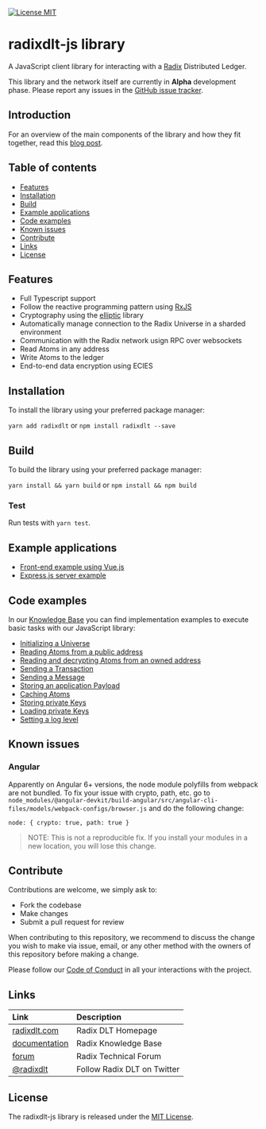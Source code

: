 [![License MIT](https://img.shields.io/badge/license-MIT-blue.svg)](https://github.com/radixdlt/radixdlt-js/blob/master/LICENSE)

# radixdlt-js library

A JavaScript client library for interacting with a [Radix](https://www.radixdlt.com) Distributed Ledger. 

This library and the network itself are currently in **Alpha** development phase. Please report any issues in the [GitHub issue tracker](https://github.com/radixdlt/radixdlt-js/issues).

## Introduction

For an overview of the main components of the library and how they fit together, read this [blog post](https://www.radixdlt.com/post/introducing-the-radix-javascript-library).

## Table of contents

- [Features](#features)
- [Installation](#installation)
- [Build](#build)
- [Example applications](#example-applications)
- [Code examples](#code-examples)
- [Known issues](#known-issues)
- [Contribute](#contribute)
- [Links](#links)
- [License](#license)

## Features

- Full Typescript support
- Follow the reactive programming pattern using [RxJS](https://rxjs-dev.firebaseapp.com/)
- Cryptography using the [elliptic](https://github.com/indutny/elliptic) library
- Automatically manage connection to the Radix Universe in a sharded environment
- Communication with the Radix network usign RPC over websockets
- Read Atoms in any address
- Write Atoms to the ledger
- End-to-end data encryption using ECIES

## Installation

To install the library using your preferred package manager:

`yarn add radixdlt` or `npm install radixdlt --save`

## Build

To build the library using your preferred package manager:

`yarn install && yarn build` or `npm install && npm build`

### Test

Run tests with `yarn test`.

## Example applications

- [Front-end example using Vue.js](https://github.com/radixdlt/radixdlt-js-skeleton)
- [Express.js server example](https://github.com/radixdlt/radixdlt-js-server-example)

## Code examples

In our [Knowledge Base](https://docs.radixdlt.com) you can find implementation examples to execute basic tasks with our JavaScript library:

- [Initializing a Universe](https://docs.radixdlt.com/alpha/developer/javascript-client-library-guide/code-examples#initializing-a-universe)
- [Reading Atoms from a public address](https://docs.radixdlt.com/alpha/developer/javascript-client-library-guide/code-examples#reading-atoms-from-a-public-address)
- [Reading and decrypting Atoms from an owned address](https://docs.radixdlt.com/alpha/developer/javascript-client-library-guide/code-examples#reading-and-decrypting-atoms-from-an-owned-address)
- [Sending a Transaction](https://docs.radixdlt.com/alpha/developer/javascript-client-library-guide/code-examples#sending-a-transaction)
- [Sending a Message](https://docs.radixdlt.com/alpha/developer/javascript-client-library-guide/code-examples#sending-a-message)
- [Storing an application Payload](https://docs.radixdlt.com/alpha/developer/javascript-client-library-guide/code-examples#storing-an-application-payload)
- [Caching Atoms](https://docs.radixdlt.com/alpha/developer/javascript-client-library-guide/code-examples#caching-atoms)
- [Storing private Keys](https://docs.radixdlt.com/alpha/developer/javascript-client-library-guide/code-examples#storing-private-keys)
- [Loading private Keys](https://docs.radixdlt.com/alpha/developer/javascript-client-library-guide/code-examples#loading-private-keys)
- [Setting a log level](https://docs.radixdlt.com/alpha/developer/javascript-client-library-guide/code-examples#setting-a-log-level)

## Known issues

### Angular

Apparently on Angular 6+ versions, the node module polyfills from webpack are not bundled. To fix your issue with crypto, path, etc. go to `node_modules/@angular-devkit/build-angular/src/angular-cli-files/models/webpack-configs/browser.js` and do the following change:

```
node: { crypto: true, path: true }
```

> NOTE: This is not a reproducible fix. If you install your modules in a new location, you will lose this change.

## Contribute

Contributions are welcome, we simply ask to:

* Fork the codebase
* Make changes
* Submit a pull request for review

When contributing to this repository, we recommend to discuss the change you wish to make via issue,
email, or any other method with the owners of this repository before making a change. 

Please follow our [Code of Conduct](CODE_OF_CONDUCT.md) in all your interactions with the project.

## Links

| Link | Description |
| :----- | :------ |
[radixdlt.com](https://radixdlt.com/) | Radix DLT Homepage
[documentation](https://docs.radixdlt.com/) | Radix Knowledge Base
[forum](https://forum.radixdlt.com/) | Radix Technical Forum
[@radixdlt](https://twitter.com/radixdlt) | Follow Radix DLT on Twitter

## License

The radixdlt-js library is released under the [MIT License](LICENSE).
